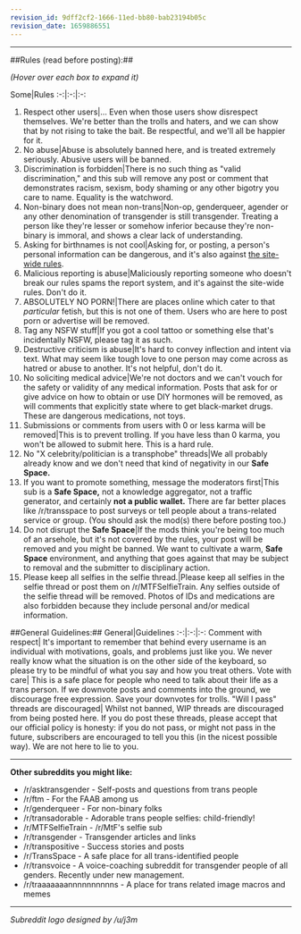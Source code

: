```yaml
---
revision_id: 9dff2cf2-1666-11ed-bb80-bab23194b05c
revision_date: 1659886551
---
```


-----

##Rules (read before posting):##

*(Hover over each box to expand it)*

Some|Rules
:-:|:-:|:-:
1. Respect other users|... Even when those users show disrespect themselves. We're better than the trolls and haters, and we can show that by not rising to take the bait. Be respectful, and we'll all be happier for it.
2. No abuse|Abuse is absolutely banned here, and is treated extremely seriously. Abusive users will be banned.
3. Discrimination is forbidden|There is no such thing as "valid discrimination," and this sub will remove any post or comment that demonstrates racism, sexism, body shaming or any other bigotry you care to name. Equality is the watchword.
4. Non-binary does not mean non-trans|Non-op, genderqueer, agender or any other denomination of transgender is still transgender. Treating a person like they're lesser or somehow inferior because they're non-binary is immoral, and shows a clear lack of understanding.
5. Asking for birthnames is not cool|Asking for, or posting, a person's personal information can be dangerous, and it's also against [the site-wide rules](http://www.reddit.com/rules).
6. Malicious reporting is abuse|Maliciously reporting someone who doesn't break our rules spams the report system, and it's against the site-wide rules. Don't do it.
7. ABSOLUTELY NO PORN!|There are places online which cater to that *particular* fetish, but this is not one of them. Users who are here to post porn or advertise will be removed.
8. Tag any NSFW stuff|If you got a cool tattoo or something else that's incidentally NSFW, please tag it as such.
9. Destructive criticism is abuse|It's hard to convey inflection and intent via text. What may seem like tough love to one person may come across as hatred or abuse to another. It's not helpful, don't do it.
10. No soliciting medical advice|We're not doctors and we can't vouch for the safety or validity of any medical information. Posts that ask for or give advice on how to obtain or use DIY hormones will be removed, as will comments that explicitly state where to get black-market drugs. These are dangerous medications, not toys.
11. Submissions or comments from users with 0 or less karma will be removed|This is to prevent trolling. If you have less than 0 karma, you won't be allowed to submit here. This is a hard rule.
12. No "X celebrity/politician is a transphobe" threads|We all probably already know and we don't need that kind of negativity in our **Safe Space.**
13. If you want to promote something, message the moderators first|This sub is a **Safe Space,** not a knowledge aggregator, not a traffic generator, and certainly **not a public wallet.** There are far better places like /r/transspace to post surveys or tell people about a trans-related service or group. (You should ask the mod(s) there before posting too.)
14. Do not disrupt the **Safe Space**|If the mods think you're being too much of an arsehole, but it's not covered by the rules, your post will be removed and you might be banned. We want to cultivate a warm, **Safe Space** environment, and anything that goes against that may be subject to removal and the submitter to disciplinary action.
15. Please keep all selfies in the selfie thread.|Please keep all selfies in the selfie thread or post them on /r/MTFSelfieTrain. Any selfies outside of the selfie thread will be removed. Photos of IDs and medications are also forbidden because they include personal and/or medical information.

##General Guidelines:##
General|Guidelines
:-:|:-:|:-: 
Comment with respect| It's important to remember that behind every username is an individual with motivations, goals, and problems just like you. We never really know what the situation is on the other side of the keyboard, so please try to be mindful of what you say and how you treat others.
Vote with care| This is a safe place for people who need to talk about their life as a trans person. If we downvote posts and comments into the ground, we discourage free expression. Save your downvotes for trolls.
"Will I pass" threads are discouraged| Whilst not banned, WIP threads are discouraged from being posted here. If you do post these threads, please accept that our official policy is honesty: if you do not pass, or might not pass in the future, subscribers are encouraged to tell you this (in the nicest possible way). We are not here to lie to you.

***

**Other subreddits you might like:**

* /r/asktransgender - Self-posts and questions from trans people
* /r/ftm - For the FAAB among us
* /r/genderqueer - For non-binary folks
* /r/transadorable - Adorable trans people selfies: child-friendly!
* /r/MTFSelfieTrain - /r/MtF's selfie sub
* /r/transgender - Transgender articles and links
* /r/transpositive - Success stories and posts
* /r/TransSpace - A safe place for all trans-identified people
* /r/transvoice - A voice-coaching subreddit for transgender people of all genders. Recently under new management.
* /r/traaaaaaannnnnnnnnns - A place for trans related image macros and memes

***

*Subreddit logo designed by /u/j3m*